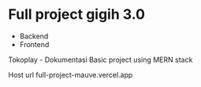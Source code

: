 # Full project gigih 3.0
- Backend
- Frontend

Tokoplay - Dokumentasi
Basic project using MERN stack

Host url
full-project-mauve.vercel.app

